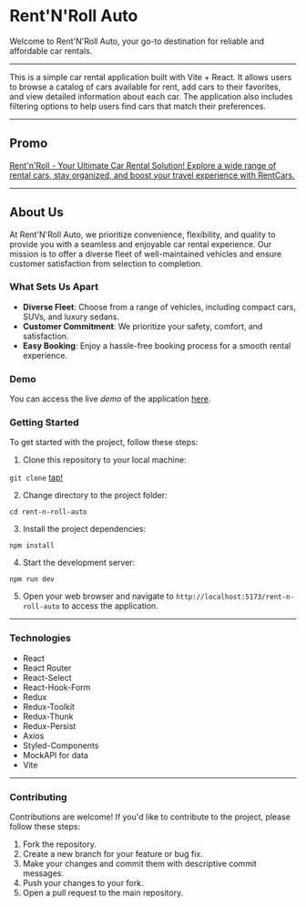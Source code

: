 # Rent'N'Roll Auto

Welcome to Rent'N'Roll Auto, your go-to destination for reliable and affordable car rentals.

---

This is a simple car rental application built with Vite + React. It allows users to browse a catalog of cars available
for rent, add cars to their favorites, and view detailed information about each car. The application also includes
filtering options to help users find cars that match their preferences.

---

## Promo

[Rent'n'Roll - Your Ultimate Car Rental Solution! Explore a wide range of rental cars, stay organized, and boost your travel experience with RentCars.](https://ljuzifer.github.io/rent-n-roll-auto/)

---

## About Us

At Rent'N'Roll Auto, we prioritize convenience, flexibility, and quality to provide you with a seamless and enjoyable
car rental experience. Our mission is to offer a diverse fleet of well-maintained vehicles and ensure customer
satisfaction from selection to completion.

### What Sets Us Apart

-   **Diverse Fleet**: Choose from a range of vehicles, including compact cars, SUVs, and luxury sedans.
-   **Customer Commitment**: We prioritize your safety, comfort, and satisfaction.
-   **Easy Booking**: Enjoy a hassle-free booking process for a smooth rental experience.

### Demo

You can access the live _demo_ of the application [here](https://ljuzifer.github.io/rent-n-roll-auto/).

### Getting Started

To get started with the project, follow these steps:

1. Clone this repository to your local machine:

`git clone` [tap!](https://github.com/Ljuzifer/rent-n-roll-auto.git)

2. Change directory to the project folder:

`cd rent-n-roll-auto`

3.  Install the project dependencies:

`npm install`

4. Start the development server:

`npm run dev`

5. Open your web browser and navigate to `http://localhost:5173/rent-n-roll-auto` to access the application.

---

### Technologies

-   React
-   React Router
-   React-Select
-   React-Hook-Form
-   Redux
-   Redux-Toolkit
-   Redux-Thunk
-   Redux-Persist
-   Axios
-   Styled-Components
-   MockAPI for data
-   Vite

---

### Contributing

Contributions are welcome! If you'd like to contribute to the project, please follow these steps:

1. Fork the repository.
2. Create a new branch for your feature or bug fix.
3. Make your changes and commit them with descriptive commit messages.
4. Push your changes to your fork.
5. Open a pull request to the main repository.
